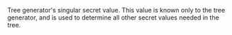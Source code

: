 Tree generator's singular secret value. This value is known only to the tree generator, and is used to determine all other secret values needed in the tree.